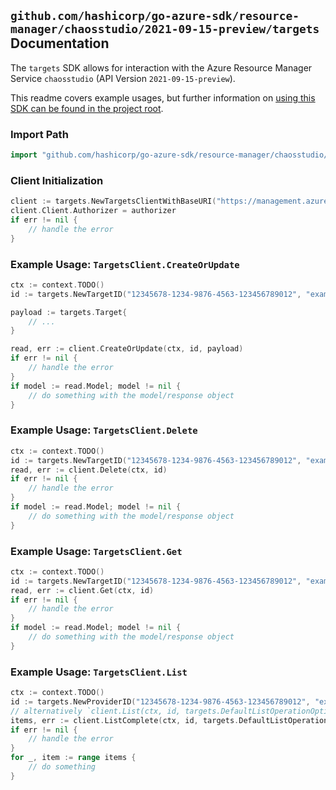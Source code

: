
## `github.com/hashicorp/go-azure-sdk/resource-manager/chaosstudio/2021-09-15-preview/targets` Documentation

The `targets` SDK allows for interaction with the Azure Resource Manager Service `chaosstudio` (API Version `2021-09-15-preview`).

This readme covers example usages, but further information on [using this SDK can be found in the project root](https://github.com/hashicorp/go-azure-sdk/tree/main/docs).

### Import Path

```go
import "github.com/hashicorp/go-azure-sdk/resource-manager/chaosstudio/2021-09-15-preview/targets"
```


### Client Initialization

```go
client := targets.NewTargetsClientWithBaseURI("https://management.azure.com")
client.Client.Authorizer = authorizer
if err != nil {
	// handle the error
}
```


### Example Usage: `TargetsClient.CreateOrUpdate`

```go
ctx := context.TODO()
id := targets.NewTargetID("12345678-1234-9876-4563-123456789012", "example-resource-group", "parentProviderNamespaceValue", "parentResourceTypeValue", "parentResourceValue", "targetValue")

payload := targets.Target{
	// ...
}

read, err := client.CreateOrUpdate(ctx, id, payload)
if err != nil {
	// handle the error
}
if model := read.Model; model != nil {
	// do something with the model/response object
}
```


### Example Usage: `TargetsClient.Delete`

```go
ctx := context.TODO()
id := targets.NewTargetID("12345678-1234-9876-4563-123456789012", "example-resource-group", "parentProviderNamespaceValue", "parentResourceTypeValue", "parentResourceValue", "targetValue")
read, err := client.Delete(ctx, id)
if err != nil {
	// handle the error
}
if model := read.Model; model != nil {
	// do something with the model/response object
}
```


### Example Usage: `TargetsClient.Get`

```go
ctx := context.TODO()
id := targets.NewTargetID("12345678-1234-9876-4563-123456789012", "example-resource-group", "parentProviderNamespaceValue", "parentResourceTypeValue", "parentResourceValue", "targetValue")
read, err := client.Get(ctx, id)
if err != nil {
	// handle the error
}
if model := read.Model; model != nil {
	// do something with the model/response object
}
```


### Example Usage: `TargetsClient.List`

```go
ctx := context.TODO()
id := targets.NewProviderID("12345678-1234-9876-4563-123456789012", "example-resource-group", "parentProviderNamespaceValue", "parentResourceTypeValue", "parentResourceValue")
// alternatively `client.List(ctx, id, targets.DefaultListOperationOptions())` can be used to do batched pagination
items, err := client.ListComplete(ctx, id, targets.DefaultListOperationOptions())
if err != nil {
	// handle the error
}
for _, item := range items {
	// do something
}
```
